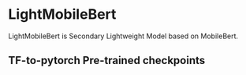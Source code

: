 # LightMobileBert
LightMobileBert is Secondary Lightweight Model based on MobileBert.

## TF-to-pytorch Pre-trained checkpoints 
